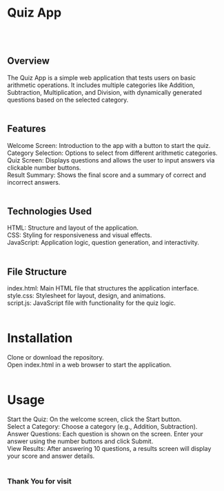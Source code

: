 <h1>Quiz App</h1>
<br><br>
<h2>Overview</h2>
The Quiz App is a simple web application that tests users on basic arithmetic operations. It includes multiple categories like Addition, Subtraction, Multiplication, and Division, with dynamically generated questions based on the selected category.
<br><br>
<h2>Features</h2>
Welcome Screen: Introduction to the app with a button to start the quiz.
<br>
Category Selection: Options to select from different arithmetic categories.
<br>
Quiz Screen: Displays questions and allows the user to input answers via clickable number buttons.
<br>
Result Summary: Shows the final score and a summary of correct and incorrect answers.
<br><br>
<h2>Technologies Used</h2>
HTML: Structure and layout of the application.
<br>
CSS: Styling for responsiveness and visual effects.
<br>
JavaScript: Application logic, question generation, and interactivity.
<br><br>
<h2>File Structure</h2>
index.html: Main HTML file that structures the application interface.
<br>
style.css: Stylesheet for layout, design, and animations.
<br>
script.js: JavaScript file with functionality for the quiz logic.
<br><br>
<h1>Installation</h1>
Clone or download the repository.
<br>
Open index.html in a web browser to start the application.
<br><br>
<h1>Usage</h1>
Start the Quiz: On the welcome screen, click the Start button.
<br>
Select a Category: Choose a category (e.g., Addition, Subtraction).
<br>
Answer Questions: Each question is shown on the screen. Enter your answer using the number buttons and click Submit.
<br>
View Results: After answering 10 questions, a results screen will display your score and answer details.
<br><br>

<h3>Thank You for visit</h1>

